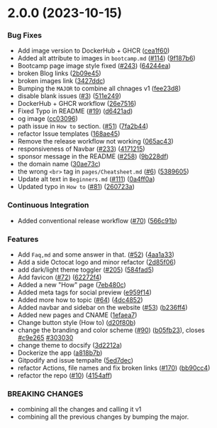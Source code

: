 # 2.0.0 (2023-10-15)


### Bug Fixes

* Add image version to DockerHub + GHCR ([cea1f60](https://github.com/ShubhamJagtap2000/open-source-with-pradumna/commit/cea1f606022fc9c48e16ea3beb26abd1b7415d7d))
* Added alt attribute to images in `bootcamp.md`  ([#114](https://github.com/ShubhamJagtap2000/open-source-with-pradumna/issues/114)) ([9f187b6](https://github.com/ShubhamJagtap2000/open-source-with-pradumna/commit/9f187b6195962a58bfc0a60534821949288fc6fb))
* Bootcamp page image style fixed ([#243](https://github.com/ShubhamJagtap2000/open-source-with-pradumna/issues/243)) ([64244ea](https://github.com/ShubhamJagtap2000/open-source-with-pradumna/commit/64244ea9b8243699a39317eb9d1b79c2cc9d6279))
* broken Blog links ([2b09e45](https://github.com/ShubhamJagtap2000/open-source-with-pradumna/commit/2b09e45e15a5179bd3a12ee83663d75bfd6ecf62))
* broken images link ([3427ddc](https://github.com/ShubhamJagtap2000/open-source-with-pradumna/commit/3427ddc600d1e1e8b11a223c46c788a49ad4d9bb))
* Bumping the `MAJOR` to combine all chnages v1 ([fee23d8](https://github.com/ShubhamJagtap2000/open-source-with-pradumna/commit/fee23d88690828d339601a280b7449c9461d4be7))
* disable blank issues ([#3](https://github.com/ShubhamJagtap2000/open-source-with-pradumna/issues/3)) ([511e249](https://github.com/ShubhamJagtap2000/open-source-with-pradumna/commit/511e2491359df3a12589f16de7ed3cdbd9c50242))
* DockerHub + GHCR workflow ([26e7516](https://github.com/ShubhamJagtap2000/open-source-with-pradumna/commit/26e75166b850e717faa94b171261997947590ed3))
* Fixed Typo in README ([#19](https://github.com/ShubhamJagtap2000/open-source-with-pradumna/issues/19)) ([d6421ad](https://github.com/ShubhamJagtap2000/open-source-with-pradumna/commit/d6421ad50dd08f8d6aed93c3fa0b3430b1588bcb))
* og image ([cc03096](https://github.com/ShubhamJagtap2000/open-source-with-pradumna/commit/cc030963387b7ccb0ad61f0264eceef88b1c5ea3))
* path issue in `How to` section. ([#51](https://github.com/ShubhamJagtap2000/open-source-with-pradumna/issues/51)) ([7fa2b44](https://github.com/ShubhamJagtap2000/open-source-with-pradumna/commit/7fa2b446cdfd8f22060b6465e7ff096c3794745f))
* refactor Issue templates ([168ae45](https://github.com/ShubhamJagtap2000/open-source-with-pradumna/commit/168ae458935c3b7dd0d338c7d1e9ba17565801c2))
* Remove the release workflow not working ([065ac43](https://github.com/ShubhamJagtap2000/open-source-with-pradumna/commit/065ac43882349cb4928485857cdd28b00af79e66))
* responsiveness of Navbar ([#233](https://github.com/ShubhamJagtap2000/open-source-with-pradumna/issues/233)) ([4171215](https://github.com/ShubhamJagtap2000/open-source-with-pradumna/commit/4171215cc7395687004153df69ee01cd558f23b8))
* sponsor message in the README ([#258](https://github.com/ShubhamJagtap2000/open-source-with-pradumna/issues/258)) ([9b228df](https://github.com/ShubhamJagtap2000/open-source-with-pradumna/commit/9b228dfedf009a11cd529c5194a5acb99949fce7))
* the domain name ([30ae73c](https://github.com/ShubhamJagtap2000/open-source-with-pradumna/commit/30ae73c7c22fb4f2d2ada454195b18473ff4b04b))
* the wrong `<br>` tag in `pages/Cheatsheet.md` ([#6](https://github.com/ShubhamJagtap2000/open-source-with-pradumna/issues/6)) ([5389605](https://github.com/ShubhamJagtap2000/open-source-with-pradumna/commit/5389605263fe110fbb7565ef867d43ef3ba3f641))
* Update alt text in `Beginners.md` ([#111](https://github.com/ShubhamJagtap2000/open-source-with-pradumna/issues/111)) ([0a4ff0a](https://github.com/ShubhamJagtap2000/open-source-with-pradumna/commit/0a4ff0a0654cc526211fda1eab5b600ef571e314))
* Updated typo in `How to` ([#81](https://github.com/ShubhamJagtap2000/open-source-with-pradumna/issues/81)) ([260723a](https://github.com/ShubhamJagtap2000/open-source-with-pradumna/commit/260723a5030b5fdf80ecfba46a349430c7ac8b3c))


### Continuous Integration

* Added conventional release workflow ([#70](https://github.com/ShubhamJagtap2000/open-source-with-pradumna/issues/70)) ([566c91b](https://github.com/ShubhamJagtap2000/open-source-with-pradumna/commit/566c91b50d298df6a4e39668962d739b04962ae5))


### Features

* Add `Faq,md` and some answer in that. ([#52](https://github.com/ShubhamJagtap2000/open-source-with-pradumna/issues/52)) ([4aa1a33](https://github.com/ShubhamJagtap2000/open-source-with-pradumna/commit/4aa1a3306502eb0d3c2735d513a250b3a92e25be))
* Add a side Octocat logo and minor refactor ([2d85f06](https://github.com/ShubhamJagtap2000/open-source-with-pradumna/commit/2d85f069bd5b880434e1ad146dc4306c442a83bf))
* add dark/light theme toggler ([#205](https://github.com/ShubhamJagtap2000/open-source-with-pradumna/issues/205)) ([584fad5](https://github.com/ShubhamJagtap2000/open-source-with-pradumna/commit/584fad57e811de65962d86a6c8a40befe1fcf866))
* Add favicon ([#72](https://github.com/ShubhamJagtap2000/open-source-with-pradumna/issues/72)) ([62272f4](https://github.com/ShubhamJagtap2000/open-source-with-pradumna/commit/62272f42c525c0082f41a5d53907006a21ab9942))
* Added a new "How" page ([7eb480c](https://github.com/ShubhamJagtap2000/open-source-with-pradumna/commit/7eb480c288e614ec6de18e2784c028162c696bb4))
* Added meta tags for social preview ([e959f14](https://github.com/ShubhamJagtap2000/open-source-with-pradumna/commit/e959f14c8499424861bec304d079351b9ac33237))
* Added more how to topic ([#64](https://github.com/ShubhamJagtap2000/open-source-with-pradumna/issues/64)) ([4dc4852](https://github.com/ShubhamJagtap2000/open-source-with-pradumna/commit/4dc48527d1caac6e0c95c0a18a04724c3a6c55af))
* Added navbar and sidebar on the website ([#53](https://github.com/ShubhamJagtap2000/open-source-with-pradumna/issues/53)) ([b236ff4](https://github.com/ShubhamJagtap2000/open-source-with-pradumna/commit/b236ff4d6f0c20e94f665a3ec9bac48161e7bd47))
* Added new pages and CNAME ([1efaea7](https://github.com/ShubhamJagtap2000/open-source-with-pradumna/commit/1efaea77ea76a240e9c89eccb9a904a124145207))
* Change button style (How to) ([d20f80b](https://github.com/ShubhamJagtap2000/open-source-with-pradumna/commit/d20f80ba8948a24c3c15f9c512844b0491cf1430))
* change the branding and color scheme ([#90](https://github.com/ShubhamJagtap2000/open-source-with-pradumna/issues/90)) ([b05fb23](https://github.com/ShubhamJagtap2000/open-source-with-pradumna/commit/b05fb232da03eecf41ba11fb498bbe7421c1b355)), closes [#c9e265](https://github.com/ShubhamJagtap2000/open-source-with-pradumna/issues/c9e265) [#303030](https://github.com/ShubhamJagtap2000/open-source-with-pradumna/issues/303030)
* change theme to docsify ([3d2212a](https://github.com/ShubhamJagtap2000/open-source-with-pradumna/commit/3d2212a44e342f9049d207bcf8be1495c828a1da))
* Dockerize the app ([a818b7b](https://github.com/ShubhamJagtap2000/open-source-with-pradumna/commit/a818b7b3843dd081b5cdde06028db04e784ea6c1))
* Gitpodify and issue tempalte ([5ed7dec](https://github.com/ShubhamJagtap2000/open-source-with-pradumna/commit/5ed7dec4690413eb19bdba15872cfd75bcfa1b46))
* refactor Actions, file names and fix broken links ([#170](https://github.com/ShubhamJagtap2000/open-source-with-pradumna/issues/170)) ([bb90cc4](https://github.com/ShubhamJagtap2000/open-source-with-pradumna/commit/bb90cc41a6879ec23319e3b1678e62641e9dc175))
* refactor the repo ([#10](https://github.com/ShubhamJagtap2000/open-source-with-pradumna/issues/10)) ([4154aff](https://github.com/ShubhamJagtap2000/open-source-with-pradumna/commit/4154aff188c0ff1648baede1a85789ce76c27b7f))


### BREAKING CHANGES

* combining all the changes and calling it v1
* combining all the previous changes by bumping the major.



